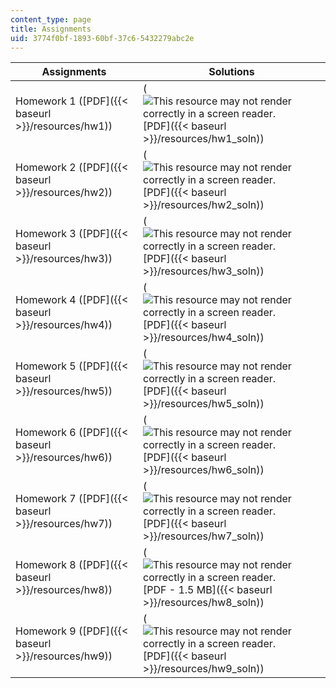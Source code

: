 ```yaml
---
content_type: page
title: Assignments
uid: 3774f0bf-1893-60bf-37c6-5432279abc2e
---
```


| Assignments | Solutions |
| --- | --- |
| Homework 1 ([PDF]({{< baseurl >}}/resources/hw1)) | (![This resource may not render correctly in a screen reader.](/images/inacessible.gif)[PDF]({{< baseurl >}}/resources/hw1_soln)) |
| Homework 2 ([PDF]({{< baseurl >}}/resources/hw2)) | (![This resource may not render correctly in a screen reader.](/images/inacessible.gif)[PDF]({{< baseurl >}}/resources/hw2_soln)) |
| Homework 3 ([PDF]({{< baseurl >}}/resources/hw3)) | (![This resource may not render correctly in a screen reader.](/images/inacessible.gif)[PDF]({{< baseurl >}}/resources/hw3_soln)) |
| Homework 4 ([PDF]({{< baseurl >}}/resources/hw4)) | (![This resource may not render correctly in a screen reader.](/images/inacessible.gif)[PDF]({{< baseurl >}}/resources/hw4_soln)) |
| Homework 5 ([PDF]({{< baseurl >}}/resources/hw5)) | (![This resource may not render correctly in a screen reader.](/images/inacessible.gif)[PDF]({{< baseurl >}}/resources/hw5_soln)) |
| Homework 6 ([PDF]({{< baseurl >}}/resources/hw6)) | (![This resource may not render correctly in a screen reader.](/images/inacessible.gif)[PDF]({{< baseurl >}}/resources/hw6_soln)) |
| Homework 7 ([PDF]({{< baseurl >}}/resources/hw7)) | (![This resource may not render correctly in a screen reader.](/images/inacessible.gif)[PDF]({{< baseurl >}}/resources/hw7_soln)) |
| Homework 8 ([PDF]({{< baseurl >}}/resources/hw8)) | (![This resource may not render correctly in a screen reader.](/images/inacessible.gif)[PDF - 1.5 MB]({{< baseurl >}}/resources/hw8_soln)) |
| Homework 9 ([PDF]({{< baseurl >}}/resources/hw9)) | (![This resource may not render correctly in a screen reader.](/images/inacessible.gif)[PDF]({{< baseurl >}}/resources/hw9_soln))